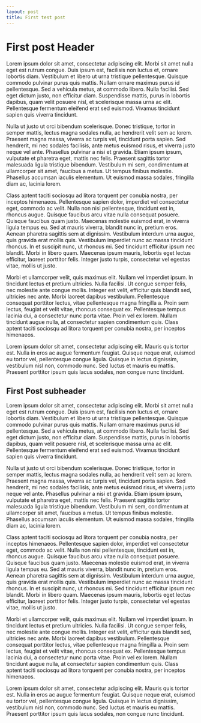 ```yaml
---
layout: post
title: First test post
---
```


# First post Header

Lorem ipsum dolor sit amet, consectetur adipiscing elit. Morbi sit amet nulla eget est rutrum congue. Duis ipsum est, facilisis non luctus et, ornare lobortis diam. Vestibulum et libero ut urna tristique pellentesque. Quisque commodo pulvinar purus quis mattis. Nullam ornare maximus purus id pellentesque. Sed a vehicula metus, at commodo libero. Nulla facilisi. Sed eget dictum justo, non efficitur diam. Suspendisse mattis, purus in lobortis dapibus, quam velit posuere nisl, et scelerisque massa urna ac elit. Pellentesque fermentum eleifend erat sed euismod. Vivamus tincidunt sapien quis viverra tincidunt.

Nulla ut justo ut orci bibendum scelerisque. Donec tristique, tortor in semper mattis, lectus magna sodales nulla, ac hendrerit velit sem ac lorem. Praesent magna massa, viverra ac turpis vel, tincidunt porta sapien. Sed hendrerit, mi nec sodales facilisis, ante metus euismod risus, et viverra justo neque vel ante. Phasellus pulvinar a nisi et gravida. Etiam ipsum ipsum, vulputate et pharetra eget, mattis nec felis. Praesent sagittis tortor malesuada ligula tristique bibendum. Vestibulum mi sem, condimentum at ullamcorper sit amet, faucibus a metus. Ut tempus finibus molestie. Phasellus accumsan iaculis elementum. Ut euismod massa sodales, fringilla diam ac, lacinia lorem.

Class aptent taciti sociosqu ad litora torquent per conubia nostra, per inceptos himenaeos. Pellentesque sapien dolor, imperdiet vel consectetur eget, commodo ac velit. Nulla non nisi pellentesque, tincidunt est in, rhoncus augue. Quisque faucibus arcu vitae nulla consequat posuere. Quisque faucibus quam justo. Maecenas molestie euismod erat, in viverra ligula tempus eu. Sed at mauris viverra, blandit nunc in, pretium eros. Aenean pharetra sagittis sem at dignissim. Vestibulum interdum urna augue, quis gravida erat mollis quis. Vestibulum imperdiet nunc ac massa tincidunt rhoncus. In et suscipit nunc, ut rhoncus mi. Sed tincidunt efficitur ipsum nec blandit. Morbi in libero quam. Maecenas ipsum mauris, lobortis eget lectus efficitur, laoreet porttitor felis. Integer justo turpis, consectetur vel egestas vitae, mollis ut justo.

Morbi et ullamcorper velit, quis maximus elit. Nullam vel imperdiet ipsum. In tincidunt lectus et pretium ultricies. Nulla facilisi. Ut congue semper felis, nec molestie ante congue mollis. Integer est velit, efficitur quis blandit sed, ultricies nec ante. Morbi laoreet dapibus vestibulum. Pellentesque consequat porttitor lectus, vitae pellentesque magna fringilla a. Proin sem lectus, feugiat et velit vitae, rhoncus consequat ex. Pellentesque tempus lacinia dui, a consectetur nunc porta vitae. Proin vel ex lorem. Nullam tincidunt augue nulla, at consectetur sapien condimentum quis. Class aptent taciti sociosqu ad litora torquent per conubia nostra, per inceptos himenaeos.

Lorem ipsum dolor sit amet, consectetur adipiscing elit. Mauris quis tortor est. Nulla in eros ac augue fermentum feugiat. Quisque neque erat, euismod eu tortor vel, pellentesque congue ligula. Quisque in lectus dignissim, vestibulum nisl non, commodo nunc. Sed luctus et mauris eu mattis. Praesent porttitor ipsum quis lacus sodales, non congue nunc tincidunt.

## First Post subheader

Lorem ipsum dolor sit amet, consectetur adipiscing elit. Morbi sit amet nulla eget est rutrum congue. Duis ipsum est, facilisis non luctus et, ornare lobortis diam. Vestibulum et libero ut urna tristique pellentesque. Quisque commodo pulvinar purus quis mattis. Nullam ornare maximus purus id pellentesque. Sed a vehicula metus, at commodo libero. Nulla facilisi. Sed eget dictum justo, non efficitur diam. Suspendisse mattis, purus in lobortis dapibus, quam velit posuere nisl, et scelerisque massa urna ac elit. Pellentesque fermentum eleifend erat sed euismod. Vivamus tincidunt sapien quis viverra tincidunt.

Nulla ut justo ut orci bibendum scelerisque. Donec tristique, tortor in semper mattis, lectus magna sodales nulla, ac hendrerit velit sem ac lorem. Praesent magna massa, viverra ac turpis vel, tincidunt porta sapien. Sed hendrerit, mi nec sodales facilisis, ante metus euismod risus, et viverra justo neque vel ante. Phasellus pulvinar a nisi et gravida. Etiam ipsum ipsum, vulputate et pharetra eget, mattis nec felis. Praesent sagittis tortor malesuada ligula tristique bibendum. Vestibulum mi sem, condimentum at ullamcorper sit amet, faucibus a metus. Ut tempus finibus molestie. Phasellus accumsan iaculis elementum. Ut euismod massa sodales, fringilla diam ac, lacinia lorem.

Class aptent taciti sociosqu ad litora torquent per conubia nostra, per inceptos himenaeos. Pellentesque sapien dolor, imperdiet vel consectetur eget, commodo ac velit. Nulla non nisi pellentesque, tincidunt est in, rhoncus augue. Quisque faucibus arcu vitae nulla consequat posuere. Quisque faucibus quam justo. Maecenas molestie euismod erat, in viverra ligula tempus eu. Sed at mauris viverra, blandit nunc in, pretium eros. Aenean pharetra sagittis sem at dignissim. Vestibulum interdum urna augue, quis gravida erat mollis quis. Vestibulum imperdiet nunc ac massa tincidunt rhoncus. In et suscipit nunc, ut rhoncus mi. Sed tincidunt efficitur ipsum nec blandit. Morbi in libero quam. Maecenas ipsum mauris, lobortis eget lectus efficitur, laoreet porttitor felis. Integer justo turpis, consectetur vel egestas vitae, mollis ut justo.

Morbi et ullamcorper velit, quis maximus elit. Nullam vel imperdiet ipsum. In tincidunt lectus et pretium ultricies. Nulla facilisi. Ut congue semper felis, nec molestie ante congue mollis. Integer est velit, efficitur quis blandit sed, ultricies nec ante. Morbi laoreet dapibus vestibulum. Pellentesque consequat porttitor lectus, vitae pellentesque magna fringilla a. Proin sem lectus, feugiat et velit vitae, rhoncus consequat ex. Pellentesque tempus lacinia dui, a consectetur nunc porta vitae. Proin vel ex lorem. Nullam tincidunt augue nulla, at consectetur sapien condimentum quis. Class aptent taciti sociosqu ad litora torquent per conubia nostra, per inceptos himenaeos.

Lorem ipsum dolor sit amet, consectetur adipiscing elit. Mauris quis tortor est. Nulla in eros ac augue fermentum feugiat. Quisque neque erat, euismod eu tortor vel, pellentesque congue ligula. Quisque in lectus dignissim, vestibulum nisl non, commodo nunc. Sed luctus et mauris eu mattis. Praesent porttitor ipsum quis lacus sodales, non congue nunc tincidunt.
